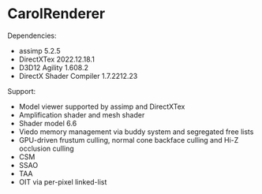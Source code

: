 # CarolRenderer

Dependencies:
- assimp 5.2.5
- DirectXTex 2022.12.18.1
- D3D12 Agility 1.608.2
- DirectX Shader Compiler 1.7.2212.23

Support:
- Model viewer supported by assimp and DirectXTex
- Amplification shader and mesh shader
- Shader model 6.6
- Viedo memory management via buddy system and segregated free lists
- GPU-driven frustum culling, normal cone backface culling and Hi-Z occlusion culling
- CSM
- SSAO
- TAA
- OIT via per-pixel linked-list
